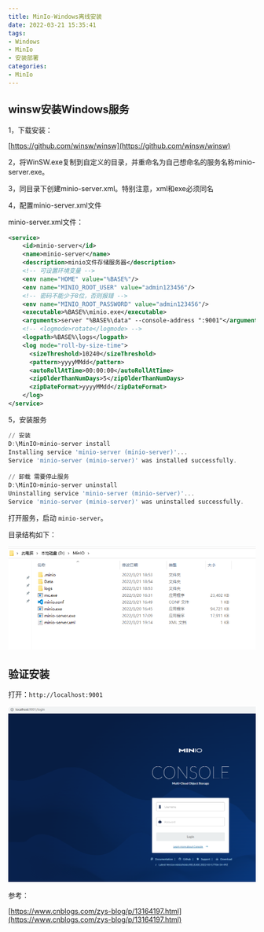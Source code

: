 ```yaml
---
title: MinIo-Windows离线安装
date: 2022-03-21 15:35:41
tags:
- Windows
- MinIo
- 安装部署
categories:
- MinIo
---
```


## winsw安装Windows服务

1，下载安装：

[https://github.com/winsw/winsw](https://github.com/winsw/winsw)

2，将WinSW.exe复制到自定义的目录，并重命名为自己想命名的服务名称minio-server.exe。

3，同目录下创建minio-server.xml。特别注意，xml和exe必须同名

4，配置minio-server.xml文件

minio-server.xml文件：

```xml
<service>
    <id>minio-server</id>
    <name>minio-server</name>
    <description>minio文件存储服务器</description>
    <!-- 可设置环境变量 -->
    <env name="HOME" value="%BASE%"/>
    <env name="MINIO_ROOT_USER" value="admin123456"/>
    <!-- 密码不能少于8位，否则报错 -->
    <env name="MINIO_ROOT_PASSWORD" value="admin123456"/>
    <executable>%BASE%\minio.exe</executable>
    <arguments>server "%BASE%\data" --console-address ":9001"</arguments>
    <!-- <logmode>rotate</logmode> -->
    <logpath>%BASE%\logs</logpath>
    <log mode="roll-by-size-time">
      <sizeThreshold>10240</sizeThreshold>
      <pattern>yyyyMMdd</pattern>
      <autoRollAtTime>00:00:00</autoRollAtTime>
      <zipOlderThanNumDays>5</zipOlderThanNumDays>
      <zipDateFormat>yyyyMMdd</zipDateFormat>
    </log>
</service>
```

5，安装服务

```ps1
// 安装
D:\MinIO>minio-server install
Installing service 'minio-server (minio-server)'...
Service 'minio-server (minio-server)' was installed successfully.

// 卸载 需要停止服务
D:\MinIO>minio-server uninstall
Uninstalling service 'minio-server (minio-server)'...
Service 'minio-server (minio-server)' was uninstalled successfully.
```

打开服务，启动 `minio-server`。

目录结构如下：

![Snipaste_2022-03-21_19-53-09.png](/img/Snipaste_2022-03-21_19-53-09.png)

## 验证安装

打开：`http://localhost:9001`

![Snipaste_2022-03-21_19-55-26.png](/img/Snipaste_2022-03-21_19-55-26.png)

参考：

[https://www.cnblogs.com/zys-blog/p/13164197.html](https://www.cnblogs.com/zys-blog/p/13164197.html)